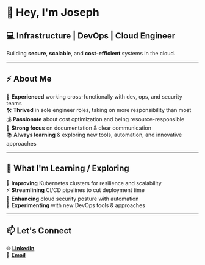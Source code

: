 # 👋 Hey, I'm Joseph

## 💻 Infrastructure | DevOps | Cloud Engineer

Building **secure**, **scalable**, and **cost-efficient** systems in the cloud.

---

## ⚡ About Me

🤝 **Experienced** working cross-functionally with dev, ops, and security teams  
🛠️ **Thrived** in sole engineer roles, taking on more responsibility than most  
💰 **Passionate** about cost optimization and being resource-responsible  
📝 **Strong focus** on documentation & clear communication  
📚 **Always learning** & exploring new tools, automation, and innovative approaches  

---

## 🌱 What I'm Learning / Exploring

🔄 **Improving** Kubernetes clusters for resilience and scalability  
⚡ **Streamlining** CI/CD pipelines to cut deployment time  
🔎 **Enhancing** cloud security posture with automation  
🤔 **Experimenting** with new DevOps tools & approaches  

---

## 📫 Let's Connect

🌐 **[LinkedIn](https://linkedin.com/in/iacona)**  
📧 **[Email](mailto:iacona67@yahoo.com)**  
